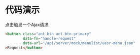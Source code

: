 # 代码演示点击触发一个Ajax请求```html<button class="ant-btn ant-btn-primary"        data-fn="handle-request"        data-url="/api/server/mock/menulist/uesr-menu.json">Request</button>```